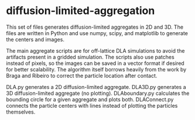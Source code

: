 # diffusion-limited-aggregation
This set of files generates diffusion-limited aggregates in 2D and 3D. The files are written in Python and use numpy, scipy, and matplotlib to generate the centers and images.

The main aggregate scripts are for off-lattice DLA simulations to avoid the artifacts present in a gridded simulation. The scripts also use patches instead of pixels, so the images can be saved in a vector format if desired for better scalability. The algorithm itself borrows heavily from the work by Braga and Ribeiro to correct the particle location after contact.

DLA.py generates a 2D diffusion-limited aggregate.
DLA3D.py generates a 3D diffusion-limited aggregate (no plotting).
DLAboundary.py calculates the bounding circle for a given aggregate and plots both.
DLAConnect.py connects the particle centers with lines instead of plotting the particles themselves.
